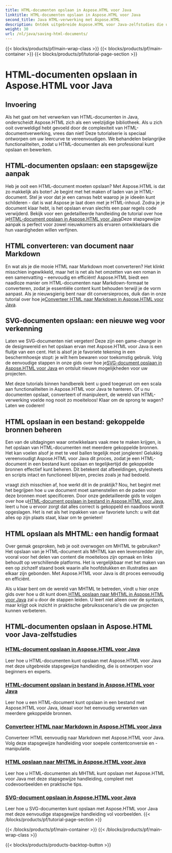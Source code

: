 ```yaml
---
title: HTML-documenten opslaan in Aspose.HTML voor Java
linktitle: HTML-documenten opslaan in Aspose.HTML voor Java
second_title: Java HTML-verwerking met Aspose.HTML
description: Ontdek uitgebreide Aspose.HTML voor Java-zelfstudies die u helpen bij het opslaan van HTML-documenten, het converteren naar Markdown en meer.
weight: 30
url: /nl/java/saving-html-documents/
---
```


{{< blocks/products/pf/main-wrap-class >}}
{{< blocks/products/pf/main-container >}}
{{< blocks/products/pf/tutorial-page-section >}}

# HTML-documenten opslaan in Aspose.HTML voor Java

## Invoering

Als het gaat om het verwerken van HTML-documenten in Java, onderscheidt Aspose.HTML zich als een veelzijdige bibliotheek. Als u zich ooit overweldigd hebt gevoeld door de complexiteit van HTML-documentverwerking, vrees dan niet! Deze tutorialserie is speciaal ontworpen om uw leercurve te vereenvoudigen. We behandelen belangrijke functionaliteiten, zodat u HTML-documenten als een professional kunt opslaan en bewerken. 

## HTML-documenten opslaan: een stapsgewijze aanpak

 Heb je ooit een HTML-document moeten opslaan? Met Aspose.HTML is dat zo makkelijk als boter! Je begint met het maken of laden van je HTML-document. Stel je voor dat je een canvas hebt waarop je je ideeën kunt schilderen - dat is wat Aspose je laat doen met je HTML-inhoud. Zodra je je document klaar hebt, is het opslaan ervan slechts een paar regels code verwijderd. Bekijk voor een gedetailleerde handleiding de tutorial over hoe je[HTML-document opslaan in Aspose.HTML voor Java](./save-html-document/)Deze stapsgewijze aanpak is perfect voor zowel nieuwkomers als ervaren ontwikkelaars die hun vaardigheden willen verfijnen.

## HTML converteren: van document naar Markdown

 En wat als je die mooie HTML naar Markdown moet converteren? Het klinkt misschien ingewikkeld, maar het is net als het omzetten van een roman in een samenvatting – eenvoudig en efficiënt! Aspose.HTML biedt een naadloze manier om HTML-documenten naar Markdown-formaat te converteren, zodat je essentiële content kunt behouden terwijl je de vorm aanpast. Als je nieuwsgierig bent naar dit conversieproces, duik dan in onze tutorial over hoe je[Converteer HTML naar Markdown in Aspose.HTML voor Java](./convert-html-to-markdown/). 

## SVG-documenten opslaan: een nieuwe weg voor verkenning

 Laten we SVG-documenten niet vergeten! Deze zijn een game-changer in de designwereld en het opslaan ervan met Aspose.HTML voor Java is een fluitje van een cent. Het is alsof je je favoriete tekening in een beschermhoesje stopt: je wilt hem bewaren voor toekomstig gebruik. Volg de eenvoudige stappen in onze gids over hoe je[SVG-document opslaan in Aspose.HTML voor Java](./save-svg-document/) en ontsluit nieuwe mogelijkheden voor uw projecten.

Met deze tutorials binnen handbereik bent u goed toegerust om een scala aan functionaliteiten in Aspose.HTML voor Java te hanteren. Of u nu documenten opslaat, converteert of manipuleert, de wereld van HTML-verwerking voelde nog nooit zo moeiteloos! Klaar om de sprong te wagen? Laten we coderen!

## HTML opslaan in een bestand: gekoppelde bronnen beheren

Een van de uitdagingen waar ontwikkelaars vaak mee te maken krijgen, is het opslaan van HTML-documenten met meerdere gekoppelde bronnen. Het kan voelen alsof je met te veel ballen tegelijk moet jongleren! Gelukkig vereenvoudigt Aspose.HTML voor Java dit proces, zodat je een HTML-document in een bestand kunt opslaan en tegelijkertijd de gekoppelde bronnen effectief kunt beheren. Dit betekent dat afbeeldingen, stylesheets en scripts intact en functioneel blijven, precies zoals je had bedoeld. 

 vraagt zich misschien af, hoe werkt dit in de praktijk? Nou, het begint met het begrijpen hoe u uw document moet samenstellen en de paden voor deze bronnen moet specificeren. Door onze gedetailleerde gids te volgen over hoe u[HTML-document opslaan in bestand in Aspose.HTML voor Java](./save-html-to-file/), leert u hoe u ervoor zorgt dat alles correct is gekoppeld en naadloos wordt opgeslagen. Het is net als het inpakken van uw favoriete lunch: u wilt dat alles op zijn plaats staat, klaar om te genieten!

## HTML opslaan als MHTML: een handig formaat

Over gemak gesproken, heb je ooit overwogen om MHTML te gebruiken? Het opslaan van je HTML-document als MHTML kan een levensredder zijn, vooral voor het delen van content die moeiteloos zijn opmaak en links behoudt op verschillende platforms. Het is vergelijkbaar met het maken van een op zichzelf staand boek waarin alle hoofdstukken en illustraties aan elkaar zijn gebonden. Met Aspose.HTML voor Java is dit proces eenvoudig en efficiënt.

 Als u klaar bent om de wereld van MHTML te betreden, vindt u hier onze gids over hoe u dit kunt doen.[HTML opslaan naar MHTML in Aspose.HTML voor Java](./save-html-to-mhtml/) zal u door de stappen leiden. U leert niet alleen over de syntaxis, maar krijgt ook inzicht in praktische gebruiksscenario's die uw projecten kunnen verbeteren. 

## HTML-documenten opslaan in Aspose.HTML voor Java-zelfstudies
### [HTML-document opslaan in Aspose.HTML voor Java](./save-html-document/)
Leer hoe u HTML-documenten kunt opslaan met Aspose.HTML voor Java met deze uitgebreide stapsgewijze handleiding, die is ontworpen voor beginners en experts.
### [HTML-document opslaan in bestand in Aspose.HTML voor Java](./save-html-to-file/)
Leer hoe u een HTML-document kunt opslaan in een bestand met Aspose.HTML voor Java, ideaal voor het eenvoudig verwerken van meerdere gekoppelde bronnen.
### [Converteer HTML naar Markdown in Aspose.HTML voor Java](./convert-html-to-markdown/)
Converteer HTML eenvoudig naar Markdown met Aspose.HTML voor Java. Volg deze stapsgewijze handleiding voor soepele contentconversie en -manipulatie.
### [HTML opslaan naar MHTML in Aspose.HTML voor Java](./save-html-to-mhtml/)
Leer hoe u HTML-documenten als MHTML kunt opslaan met Aspose.HTML voor Java met deze stapsgewijze handleiding, compleet met codevoorbeelden en praktische tips.
### [SVG-document opslaan in Aspose.HTML voor Java](./save-svg-document/)
Leer hoe u SVG-documenten kunt opslaan met Aspose.HTML voor Java met deze eenvoudige stapsgewijze handleiding vol voorbeelden.
{{< /blocks/products/pf/tutorial-page-section >}}

{{< /blocks/products/pf/main-container >}}
{{< /blocks/products/pf/main-wrap-class >}}

{{< blocks/products/products-backtop-button >}}
